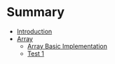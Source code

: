 # Summary

- [Introduction](README.md)
- [Array](array.md)
    - [Array Basic Implementation](array_basic_implementation.md)
    - [Test 1](array/0.Array.md)
    
